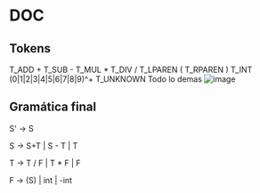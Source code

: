 # DOC

## Tokens

T_ADD	+
T_SUB	-
T_MUL	*
T_DIV	/
T_LPAREN	(
T_RPAREN	)
T_INT	(0|1|2|3|4|5|6|7|8|9)^+
T_UNKNOWN	Todo lo demas
![image](https://user-images.githubusercontent.com/33106612/135702113-fcc2954b-0ac3-45e8-9439-9084f52ad445.png)


## Gramática final

S' → S

S → S+T | S - T | T

T → T / F | T * F | F

F → (S) | int | -int
